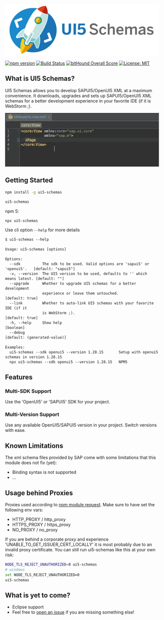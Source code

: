 ![](./docs/ui5-schemas.png)

[![npm version](https://img.shields.io/npm/v/ui5-schemas.svg)](https://www.npmjs.com/package/ui5-schemas)
[![Build Status](https://travis-ci.org/ui5experts/ui5-schemas.svg?branch=master)](https://travis-ci.org/ui5experts/ui5-schemas)
[![bitHound Overall Score](https://www.bithound.io/github/ui5experts/ui5-schemas/badges/score.svg)](https://www.bithound.io/github/ui5experts/ui5-schemas)
[![License: MIT](https://img.shields.io/github/license/mashape/apistatus.svg)]()


## What is UI5 Schemas?

UI5 Schemas allows you to develop SAPUI5/OpenUI5 XML at a maximum convenience. It downloads, upgrades and sets
up SAPUI5/OpenUI5 XML schemas for a better development experience in your favorite IDE (if it is WebStorm ;).

![](./docs/xml-code-completion.gif)


## Getting Started

```sh
npm install -g ui5-schemas
```

```sh
ui5-schemas
```

npm 5:
```sh
npx ui5-schemas
````

Use cli option ``--help`` for more details

```
$ ui5-schemas --help

Usage: ui5-schemas [options]

Options:
  --sdk          The sdk to be used. Valid options are 'sapui5' or 'openui5'.   [default: "sapui5"]
  -v, --version  The UI5 version to be used, defaults to '' which means latest. [default: ""]
  --upgrade      Whether to upgrade UI5 schemas for a better development
                 experience or leave them untouched.                            [default: true]
  --link         Whether to auto-link UI5 schemas with your favorite IDE (if it
                 is WebStorm ;).                                                [default: true]
  -h, --help     Show help                                                      [boolean]
  --debug                                                                       [default: (generated-value)]

Examples:
  ui5-schemas --sdk openui5 --version 1.28.15       Setup with openui5 schemas in version 1.28.15
  npx ui5-schemas --sdk openui5 --version 1.28.15   NPM5
```


## Features

### Multi-SDK Support
Use the 'OpenUI5' or 'SAPUI5' SDK for your project.

### Multi-Version Support
Use any available OpenUI5/SAPUI5 version in your project. Switch versions with ease. 


## Known Limitations

The xml schema files provided by SAP come with some limitations that this module does not fix (yet):
* Binding syntax is not supported
* ...


## Usage behind Proxies

Proxies used according to [npm module request](https://www.npmjs.com/package/request#proxies). Make sure to have set the following env vars:
* HTTP_PROXY / http_proxy
* HTTPS_PROXY / https_proxy
* NO_PROXY / no_proxy

If you are behind a corporate proxy and experience 'UNABLE_TO_GET_ISSUER_CERT_LOCALLY' it is most probably due to an invalid proxy certificate. You can still run ui5-schemas like this at your own risk:
```sh
NODE_TLS_REJECT_UNAUTHORIZED=0 ui5-schemas
# windows
set NODE_TLS_REJECT_UNAUTHORIZED=0
ui5-schemas
```


## What is yet to come?

* Eclipse support
* Feel free to [open an issue](https://github.com/ui5experts/ui5-schemas/issues/new) if you are missing something else!

